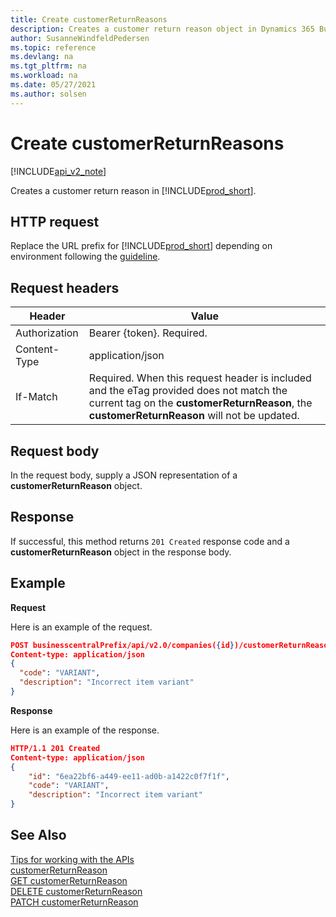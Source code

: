 ```yaml
---
title: Create customerReturnReasons
description: Creates a customer return reason object in Dynamics 365 Business Central.
author: SusanneWindfeldPedersen
ms.topic: reference
ms.devlang: na
ms.tgt_pltfrm: na
ms.workload: na
ms.date: 05/27/2021
ms.author: solsen
---
```


<!-- NOTE: This article is an auto-generated stub from the metadata file. -->
<!-- The sections marked with an EDIT_IS_REQUIRED require manual editing. -->
# Create customerReturnReasons

[!INCLUDE[api_v2_note](../../../includes/api_v2_note.md)]

Creates a customer return reason in [!INCLUDE[prod_short](../../../includes/prod_short.md)].

## HTTP request

Replace the URL prefix for [!INCLUDE[prod_short](../../../includes/prod_short.md)] depending on environment following the [guideline](../../v2.0/endpoints-apis-for-dynamics.md).

## Request headers

|Header|Value|
|------|-----|
|Authorization  |Bearer {token}. Required. |
|Content-Type  |application/json|
|If-Match      |Required. When this request header is included and the eTag provided does not match the current tag on the **customerReturnReason**, the **customerReturnReason** will not be updated. |

## Request body

In the request body, supply a JSON representation of a **customerReturnReason** object.

## Response

If successful, this method returns ```201 Created``` response code and a **customerReturnReason** object in the response body.


## Example

**Request**

Here is an example of the request.

```json
POST businesscentralPrefix/api/v2.0/companies({id})/customerReturnReasons
Content-type: application/json
{
  "code": "VARIANT",
  "description": "Incorrect item variant"
}
```

**Response**

Here is an example of the response.

```json
HTTP/1.1 201 Created
Content-type: application/json
{
    "id": "6ea22bf6-a449-ee11-ad0b-a1422c0f7f1f",
    "code": "VARIANT",
    "description": "Incorrect item variant"
}
```

## See Also

[Tips for working with the APIs](/dynamics365/business-central/dev-itpro/developer/devenv-connect-apps-tips)  
[customerReturnReason](../resources/dynamics_customerReturnReason.md)  
[GET customerReturnReason](dynamics_customerreturnreason_get.md)  
[DELETE customerReturnReason](dynamics_customerreturnreason_delete.md)  
[PATCH customerReturnReason](dynamics_customerreturnreason_update.md)  
